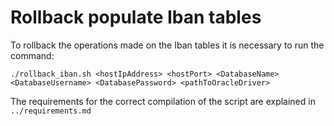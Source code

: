 # Rollback populate Iban tables

To rollback the operations made on the Iban tables it is necessary to run the command:

`./rollback_iban.sh <hostIpAddress> <hostPort> <DatabaseName> <DatabaseUsername> <DatabasePassword> <pathToOracleDriver>`

The requirements for the correct compilation of the script are explained in `../requirements.md` 


